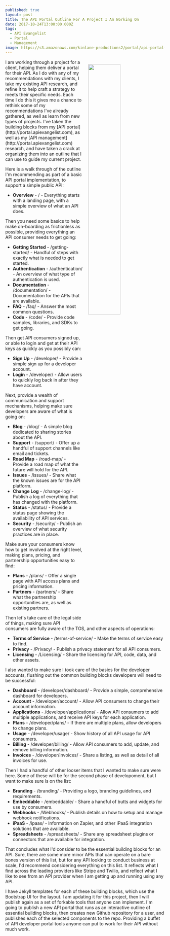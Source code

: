 ```yaml
---
published: true
layout: post
title: The API Portal Outline For A Project I Am Working On
date: 2017-10-24T13:00:00.000Z
tags:
  - API Evangelist
  - Portal
  - Management
image: https://s3.amazonaws.com/kinlane-productions2/portal/api-portal-forkable.png
---
```

<p><img src="https://s3.amazonaws.com/kinlane-productions2/portal/api-portal-forkable.png" align="right" width="45%" style="padding: 15px;" /></p>I am working through a project for a client, helping them deliver a portal for their API. As I do with any of my recommendations with my clients, I take my existing API research, and refine it to help craft a strategy to meets their specific needs. Each time I do this it gives me a chance to rethink some of my recommendations I've already gathered, as well as learn from new types of projects. I've taken the building blocks from my [API portal](http://portal.apievangelist.com), as well as my [API management](http://portal.apievangelist.com) research, and have taken a crack at organizing them into an outline that I can use to guide my current project.

Here is a walk through of the outline I'm recommending as part of a basic API portal implementation, to support a simple public API:

- **Overview** - / - Everything starts with a landing page, with a simple overview of what an API does.

Then you need some basics to help make on-boarding as frictionless as possible, providing everything an API consumer needs to get going:

- **Getting Started** - /getting-started/ - Handful of steps with exactly what is needed to get started.
- **Authentication** - /authentication/ - An overview of what type of authentication is used.
- **Documentation** - /documentation/ - Documentation for the APIs that are available.
- **FAQ** - /faq/ - Answer the most common questions.
- **Code** - /code/ - Provide code samples, libraries, and SDKs to get going.

Then get API consumers signed up, or able to login and get at their API keys as quickly as you possibly can:

- **Sign Up** - /developer/ - Provide a simple sign up for a developer account.
- **Login** - /developer/ - Allow users to quickly log back in after they have account.

Next, provide a wealth of communication and support mechanisms, helping make sure developers are aware of what is going on:

- **Blog** - /blog/ - A simple blog dedicated to sharing stories about the API.
- **Support** - /support/ - Offer up a handful of support channels like email and tickets.
- **Road Map** - /road-map/ - Provide a road map of what the future will hold for the API.
- **Issues** - /issues/ - Share what the known issues are for the API platform.
- **Change Log** - /change-log/ - Publish a log of everything that has changed with the platform.
- **Status** - /status/ - Provide a status page showing the availability of API services.
- **Security** - /security/ - Publish an overview of what security practices are in place.

Make sure your consumers know how to get involved at the right level, making plans, pricing, and partnership opportunities easy to find:

- **Plans** - /plans/ - Offer a single page with API access plans and pricing information.
- **Partners** - /partners/ - Share what the partnership opportunities are, as well as existing partners.

Then let's take care of the legal side of things, making sure API consumers are fully aware of the TOS, and other aspects of operations:

- **Terms of Service** - /terms-of-service/ - Make the terms of service easy to find.
- **Privacy** - /Privacy/ - Publish a privacy statement for all API consumers.
- **Licensing** - /Licensing/ - Share the licensing for API, code, data, and other assets.

I also wanted to make sure I took care of the basics for the developer accounts, flushing out the common building blocks developers will need to be successful:

- **Dashboard** - /developer/dashboard/ - Provide a simple, comprehensive dashboard for developers.
- **Account** - /developer/account/ - Allow API consumers to change their account information.
- **Applications** - /developer/applications/ - Allow API consumers to add multiple applications, and receive API keys for each application.
- **Plans** - /developer/plans/ - If there are multiple plans, allow developers to change plans.
- **Usage** - /developer/usage/ - Show history of all API usage for API consumers.
- **Billing** - /developer/billing/ - Allow API consumers to add, update, and remove billing information.
- **Invoices** - /developer/invoices/ - Share a listing, as well as detail of all invoices for use.

Then I had a handful of other looser items that I wanted to make sure were here. Some of these will be for the second phase of developoment, but I want to make sure is on the list:

- **Branding** - /branding/ - Providing a logo, branding guidelines, and requirements.
- **Embeddable** - /embeddable/ - Share a handful of butts and widgets for use by consumers.
- **Webhooks** - /Webhooks/ - Publish details on how to setup and manage webhook notifications.
- **iPaaS** - /ipaas/ - Information on Zapier, and other iPaaS integration solutions that are available.
- **Spreadsheets** - /spreadsheets/ - Share any spreadsheet plugins or connectors that are available for integration.

That concludes what I'd consider to be the essential building blocks for an API. Sure, there are some more minor APIs that can operate on a bare bones version of this list, but for any API looking to conduct business at scale, I'd recommend considering everything on this list. It reflects what I find across the leading providers like Stripe and Twilio, and reflect what I like to see from an API provider when I am getting up and running using any API.

I have Jekyll templates for each of these building blocks, which use the Bootstrap UI for the layout. I am updating it for this project, then I will publish again as a set of forkable tools that anyone can implement. I'm going to publish a new API portal that runs as an interactive outline of essential building blocks, then creates new Github repository for a user, and publishes each of the selected components to the repo. Providing a buffet of API developer portal tools anyone can put to work for their API without much work.
